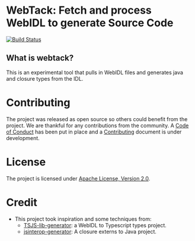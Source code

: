 # WebTack: Fetch and process WebIDL to generate Source Code

[![Build Status](https://api.travis-ci.com/realityforge/webtack.svg?branch=master)](http://travis-ci.com/realityforge/webtack)

## What is webtack?

This is an experimental tool that pulls in WebIDL files and generates java and closure types from the IDL.

# Contributing

The project was released as open source so others could benefit from the project. We are thankful for any
contributions from the community. A [Code of Conduct](CODE_OF_CONDUCT.md) has been put in place and
a [Contributing](CONTRIBUTING.md) document is under development.

# License

The project is licensed under [Apache License, Version 2.0](LICENSE).

# Credit

* This project took inspiration and some techniques from:
    * [TSJS-lib-generator](https://github.com/microsoft/TSJS-lib-generator): a WebIDL to Typescript types project.
    * [jsinterop-generator](https://github.com/google/jsinterop-generator): A closure externs to Java project.
